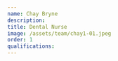 ```yaml
---
name: Chay Bryne
description:
title: Dental Nurse
image: /assets/team/chay1-01.jpeg
order: 1
qualifications:
---
```

